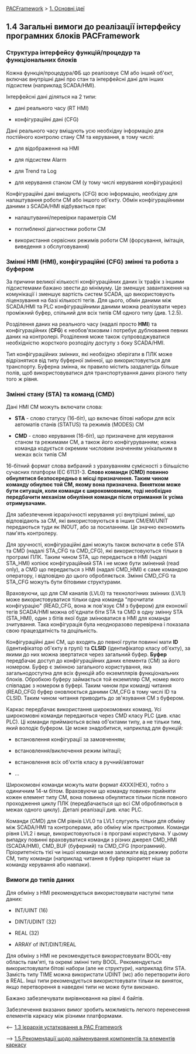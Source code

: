 [PACFramework](../README.md) > [1. Основні ідеї ](README.md)

## 1.4 Загальні вимоги до реалізації інтерфейсу програмних блоків PACFramework

### Структура інтерфейсу функцій/процедур та функціональних блоків

Кожна функція/процедура/ФБ що реалізовує CM або інший об'єкт, включає внутрішні дані про стан та інтерфейсні дані для інших підсистем (наприклад SCADA/HMI).

Інтерфейсні дані діляться на 2 типи:

-   дані реального часу (RT HMI)

-   конфігураційні дані (CFG)

Дані реального часу вміщують усю необхідну інформацію для постійного контролю стану CM та керування, в тому числі:

-   для відображення на HMI

-   для підсистем Alarm

-   для Trend та Log

-   для керування станом CM (у тому числі керування конфігурацією)

Конфігураційні дані вміщують (CFG) всю інформацію, необхідну для налаштування роботи CM або іншого об'єкту. Обмін конфігураційними даними з SCADA/HMI відбувається при:

-   налаштуванні/перевірки параметрів CM

-   поглибленої діагностики роботи CM

-   використання сервісних режимів роботи CM (форсування, імітація, виведення з обслуговування)

### Змінні HMI (HMI), конфігураційні (CFG) змінні та робота з буфером

За причини великої кількості конфігураційних даних їх трафік з іншими підсистемами бажано звести до мінімуму. Це зменшує завантаження на комунікації і зменшує вартість систем SCADA, що використовують ліцензування на базі кількості тегів. Для цього, обмін даними між SCADA/HMI та PLC конфігураційними даними можна реалізувати через проміжний буфер, спільний для всіх типів CM одного типу (див. 1.2.5).

Розділення даних на реального часу (надалі просто **HMI**) та конфігураційних (**CFG**) є необов'язковим і потребує дублювання певних даних на контролері. Розділення може також супроводжуватися необхідністю жорсткого розподілу доступу з боку SCADA/HMI.

Тип конфігураційних змінних, які необхідно зберігати в ПЛК може відрізнятися від типу буферної змінної, що використовується для транспорту. Буферна змінна, як правило містить заздалегідь більше полів, щоб використовуватися для транспортування даних різного типу того ж рівня.

### Змінні стану (STA) та команд (CMD) 

Дані HMI CM можуть включати слова:

-   **STA** - слово статусу (16-біт), що включає бітові набори для всіх автоматів станів (STATUS) та режимів (MODES) CM

-   **CMD** - слово керування (16-біт), що призначене для керування станом та режимами CM, а також його конфігуруванням; кожна команда кодується окремим числовим значенням унікальним в межах всіх типів CM

16-бітний формат слова вибраний з урахуванням сумісності з більшістю сучасних платформ IEC 61131-3. **Слово команди (CMD) повинно обнулятися безпосередньо в місці призначення. Таким чином команду обнулює той CM, якому вона призначена. Винятком може бути ситуація, коли команди є широкомовними, тоді необхідно передбачити механізм обнуління команди після отримання їх усіма отримувачами.**

Для забезпечення ієрархічності керування усі внутрішні змінні, що відповідають за CM, які використовуються в інших CM/EM/UNIT передаються туди як INOUT, або за посиланням. Це значно економить пам\'ять контролеру.

Для зручності, конфігураційні дані можуть також включати в себе STA та CMD (надалі STA_CFG та CMD_CFG), які використовуються тільки в програмі ПЛК. Таким чином STA, що передається в HMI (надалі STA_HMI) копіює конфігураційний STA і не може бути змінений (read only), а CMD що передається з HMI (надалі CMD_HMI) є саме командою оператору, і відповідно до цього обробляється. Змінні CMD_CFG та STA_CFG можуть бути бітовими структурами.  

Враховуючи, що для CM каналів (LVL0) та технологічних змінних (LVL1) може використовуватися тільки одна команда \"прочитати конфігурацію\" (READ\_CFG, вона ж пов\'язує CM з буфером) для економії тегів SCADA/HMI можна об\'єднати біти STA та CMD в одну змінну STA (STA_HMI), один з бітів якої буде змінюватися в HMI для команди зчитування. Така конфігурація була неодноразово перевірена і показала свою працездатність та доцільність.

Конфігураційні дані CM, що входять до певної групи повинні мати **ID** (ідентифікатор об'єкту в групі) та **CLSID** (ідентифікатор класу об\'єкту), за якими до них можна звертатися через загальний буфер. **Буфер** передбачає доступ до конфігураційних даних елемента (CM) за його номером. Буфер є змінною загального користування, яка загальнодоступна для всіх функцій або екземплярів функціональних блоків. Обробкою буферу займається той екземпляр CM, номер якого співпадає з номером в буфері. Таким чином при команді читання (READ_CFG) буфер оновлюється даними CM_CFG в тому числі ID та CLSID. Таким чином читання приводить до зв'язування CM з буфером.

Каркас передбачає використання широкомовних команд. Усі широкомовні команди передаються через CMD класу PLC (див. клас PLC). Ці команди приймаються всіма об'єктами типу, а не тільки тим, який володіє буфером. Це може знадобитися, наприклад для функцій:

-   встановлення конфігурації за замовченням;

-   встановлення/виключення режим імітації;

-   встановлення всіх об'єктів класу в ручний/автомат

-   ...

Широкомовні команди можуть мати формат 4XXX(HEX), тобто з одиничним 14-м бітом. Враховуючи що команду повинен прийняти кожен елемент типу CM, вона повинна обнулятися тільки після повного проходження циклу ПЛК (передбачається що всі CM обробляються в межах одного циклу). Деталі реалізації див. клас PLC.

Команди (CMD) для CM рівнів LVL0 та LVL1 слугують тільки для обміну між SCADA/HMI та контролерами, або обміну між пристроями. Команди рівня LVL2 і вище, використовуються і в програмі користувача. У цьому випадку повинні враховуватися команди з різних джерел CMD\_HMI (SCADA/HMI), CMD\_BUF (буферний) та CMD_CFG (програмний). Пріоритетність тієї чи іншої команди може залежати від режиму роботи CM, типу команди (наприклад читання в буфер пріоритет ніше за команду керування або навпаки).

### Вимоги до типів даних

Для обміну з HMI рекомендується використовувати наступні типи даних:

-   INT/UINT (16)

-   DINT/UDINT (32)

-   REAL (32)

-   ARRAY of INT/DINT/REAL

Для обміну з HMI не рекомендується використовувати BOOL-еву область пам\'яті, та окремі змінні типу BOOL. Рекомендується використовувати бітові набори (але не структури), наприклад біти STA. Замість типу TIME можна використати UDINT (мс) або перетворити його в REAL. Інші типи рекомендується використовувати тільки як виняток, якщо перетворення в наведені типи не може бути виконано.

Бажано забезпечувати вирівнювання на рівні 4 байтів.

Забезпечення вказаних вимог зробить можливість легкого перенесення елементів каркасу між різними платформами.



<-- [1.3 Ієрархія устатковання в PAC Framework](1_3_equip.md)

--> [1.5.Рекомендації щодо найменування компонентів та елементів каркасу](1_5_naming.md)